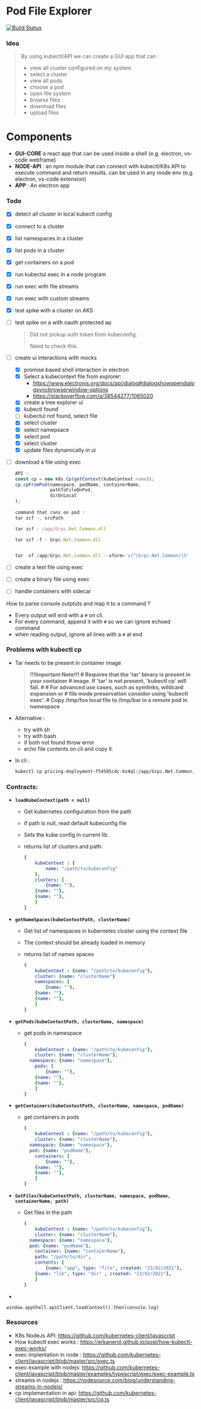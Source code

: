 # Pod File Explorer

[![Build Status](https://dev.azure.com/nishantsingh870743/PodFx/_apis/build/status/nishants.podfx?branchName=master)](https://dev.azure.com/nishantsingh870743/PodFx/_build/latest?definitionId=3&branchName=master)

### Idea

> By using kubectl/API we can create a GUI app that can : 
>
> - view all cluster configured on my system
> - select a cluster
> - view all pods
> - choose a pod
> - open file system 
> - browse files
> - download files
> - upload files



# Components

- **GUI-CORE**  a react app that can be used inside a shell (e.g. electron, vs-code webframe)
- **NODE-API** : an npm module that can connect with kubectl/K8s API to execute command and return results. can be used in any mode env (e.g. electron, vs-code extension)
- **APP** : An electron app 



### Todo 

- [x] detect all cluster in local kubectl config

- [x] connect to a cluster

- [x] list namespaces in a cluster 

- [x] list pods in a cluster

- [x] get containers on a pod

- [x] run kubectul exec in a node program

- [x] run exec with file streams

- [x] run exec with custom streams

- [x] test spike with a cluster on AKS

- [ ] test spike on a with oauth protected ap

  > Did not pickup auth token from kubeconfig.
  >
  > Need to check this.

- [ ] create ui interactions with mocks

  - [x] promise based shell interaction in electron
  - [x] Select a kubecontext file from explorer:
    - https://www.electronjs.org/docs/api/dialog#dialogshowopendialogsyncbrowserwindow-options
    - https://stackoverflow.com/a/38544277/1065020
  - [x] create a tree explorer ui
  - [x] kubectl found
  - [ ] kubectul not found, select file
  - [x] select cluster
  - [x] select namepsace
  - [x] select pod
  - [x] select cluster
  - [x] update files dynamically in ui

- [ ] download a file using exec

  ```javascript
  API : 
  const cp = new k8s.Cp(getContext(kubeContext.name));
  cp.cpFromPod(namespace, podName, containerName, 
               pathToFileOnPod, 
               dirOnLocal
  );
   
  command that runs on pod : 
  tar zcf -, srcPath 
  
  tar zcf - /app/Grpc.Net.Common.dll 
  
  tar zcf -f - Grpc.Net.Common.dll 
  
  
  tar -xf /app/Grpc.Net.Common.dll --xform='s|^|Grpc.Net.Common/|S'
  
  ```

  

- [ ] create a text file using exec

- [ ] create a binary file using exec

- [ ] handle containers with sidecar



How to parse console outptuts and map it to a command ? 

- Every output will end with a `#` on cli.
- For every command, append it with `#` so we can ignore echoed command
- when reading output, ignore all lines with a `#` at end



### Problems with kubectl cp

- Tar needs to be present in container image 

  > **!!!Important Note!!! # Requires that the 'tar' binary is present in your container # image. If 'tar' is not present, 'kubectl cp' will fail. # # For advanced use cases, such as symlinks, wildcard expansion or # file mode preservation consider using 'kubectl exec'. # Copy /tmp/foo local file to /tmp/bar in a remote pod in namespace**

- Alternative : 

  - try with sh
  - try with bash
  - if both not found throw error
  - echo file contents on cli and copy it.

- In cli : 

  ```bash
  kubectl cp pricing-deployment-f54585c4c-6z4ql:/app/Grpc.Net.Common.dll /Users/dawn/projects/podfs/docs/spikes/k8s-client/lib/temp/temp.dll
  
  ```

  

### Contracts: 

- **`loadKubeContext(path = null)`**

  - Get kubernetes configuration from the path

  - if path is null, read default kubeconfig file

  - Sets the kube config in current lib.

  - returns  list of clusters and path: 

    ```yaml
    {
    	kubeContext : {
    		name: "/path/to/kubeconfig"
    	},
    	clusters: [
    		{name: ""},
        {name: ""},
        {name: ""},
    	]
    }
    ```

    

- **`getNameSpaces(kubeContextPath, clusterName)`**

  - Get list of namespaces in kubernetes cluster using the context file

  - The context should be already loaded in memory

  - returns list of names spaces

    ```yaml
    {
    	kubeContext : {name: "/path/to/kubeconfig"},
    	cluster: {name: "clusterName"}
    	namespaces: [
    		{name: ""},
        {name: ""},
        {name: ""},
    	]
    }
    ```

- **`getPods(kubeContextPath, clusterName, namespace)`**

  - get pods in namespace

    ```yaml
    {
    	kubeContext : {name: "/path/to/kubeconfig"},
    	cluster: {name: "clusterName"},
      namespace: {name: "namespace"},
    	pods: [
    		{name: ""},
        {name: ""},
        {name: ""},
    	]
    }
    ```

- **`getContainers(kubeContextPath, clusterName, namespace, podName)`**

  - get containers in pods

    ```yaml
    {
    	kubeContext : {name: "/path/to/kubeconfig"},
    	cluster: {name: "clusterName"},
      namespace: {name: "namespace"},
      pod: {name: "podName"},
    	containers: [
    		{name: ""},
        {name: ""},
        {name: ""},
    	]
    }
    ```

- **`GetFiles(kubeContextPath, clusterName, namespace, podName, containerName, path)`**

  - Get files in the path

    ```yaml
    {
    	kubeContext : {name: "/path/to/kubeconfig"},
    	cluster: {name: "clusterName"},
      namespace: {name: "namespace"},
      pod: {name: "podName"},
    	container: {name: "contaierName"},
    	path: "/path/to/dir",
    	contents: [
    		{name: "app", type: "file", created: "23/02/2021"},
        {name: "lib", type: "dir" , created: "23/02/2021"},
    	]
    }
    ```

    

  

- 

  ```
  window.appShell.apiClient.loadContext().then(console.log)
  ```

  

### Resources

- K8s NodeJs API: https://github.com/kubernetes-client/javascript
- How kubectl exec works : https://erkanerol.github.io/post/how-kubectl-exec-works/
- exec implentation in node : https://github.com/kubernetes-client/javascript/blob/master/src/exec.ts
- exec example with nodejs: https://github.com/kubernetes-client/javascript/blob/master/examples/typescript/exec/exec-example.ts
- streams in nodejs : https://nodesource.com/blog/understanding-streams-in-nodejs/
- cp implementation in api: https://github.com/kubernetes-client/javascript/blob/master/src/cp.ts